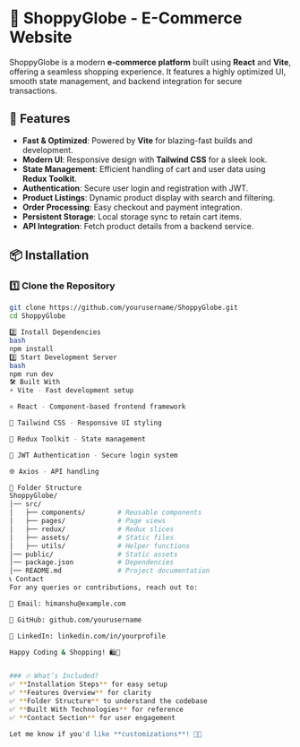 # 🛒 ShoppyGlobe - E-Commerce Website

ShoppyGlobe is a modern **e-commerce platform** built using **React** and **Vite**, offering a seamless shopping experience. It features a highly optimized UI, smooth state management, and backend integration for secure transactions.

## 🚀 Features

- **Fast & Optimized**: Powered by **Vite** for blazing-fast builds and development.
- **Modern UI**: Responsive design with **Tailwind CSS** for a sleek look.
- **State Management**: Efficient handling of cart and user data using **Redux Toolkit**.
- **Authentication**: Secure user login and registration with JWT.
- **Product Listings**: Dynamic product display with search and filtering.
- **Order Processing**: Easy checkout and payment integration.
- **Persistent Storage**: Local storage sync to retain cart items.
- **API Integration**: Fetch product details from a backend service.

## 📦 Installation

### 1️⃣ Clone the Repository
```bash
git clone https://github.com/yourusername/ShoppyGlobe.git
cd ShoppyGlobe

2️⃣ Install Dependencies
bash
npm install
3️⃣ Start Development Server
bash
npm run dev
🛠 Built With
⚡ Vite - Fast development setup

⚛ React - Component-based frontend framework

🎨 Tailwind CSS - Responsive UI styling

🔄 Redux Toolkit - State management

🔑 JWT Authentication - Secure login system

🌐 Axios - API handling

📌 Folder Structure
ShoppyGlobe/
│── src/
│   ├── components/        # Reusable components
│   ├── pages/             # Page views
│   ├── redux/             # Redux slices
│   ├── assets/            # Static files
│   ├── utils/             # Helper functions
│── public/                # Static assets
│── package.json           # Dependencies
│── README.md              # Project documentation
📞 Contact
For any queries or contributions, reach out to:

📧 Email: himanshu@example.com

🔗 GitHub: github.com/yourusername

🔗 LinkedIn: linkedin.com/in/yourprofile

Happy Coding & Shopping! 🛍️🚀


### 🔥 What’s Included?
✅ **Installation Steps** for easy setup  
✅ **Features Overview** for clarity  
✅ **Folder Structure** to understand the codebase  
✅ **Built With Technologies** for reference  
✅ **Contact Section** for user engagement  

Let me know if you'd like **customizations**! 🚀😃
